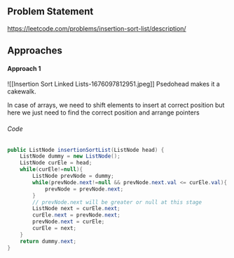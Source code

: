 ## Problem Statement
https://leetcode.com/problems/insertion-sort-list/description/

## Approaches
#### Approach 1
![[Insertion Sort Linked Lists-1676097812951.jpeg]]
Psedohead makes it a cakewalk.

In case of arrays, we need to shift elements to insert at correct position but here we just need to find the correct position and arrange pointers
###### Code
```java
public ListNode insertionSortList(ListNode head) {
	ListNode dummy = new ListNode();
	ListNode curEle = head;
	while(curEle!=null){
		ListNode prevNode = dummy;
		while(prevNode.next!=null && prevNode.next.val <= curEle.val){
			prevNode = prevNode.next;
		}
		// prevNode.next will be greater or null at this stage
		ListNode next = curEle.next;
		curEle.next = prevNode.next;
		prevNode.next = curEle;
		curEle = next;
	}
	return dummy.next;
}
```